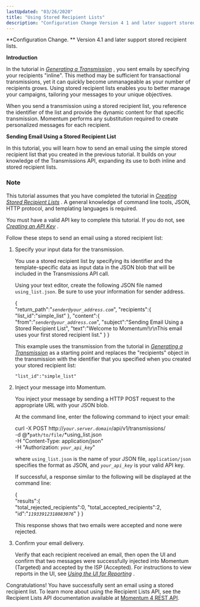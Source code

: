 ```yaml
---
lastUpdated: "03/26/2020"
title: "Using Stored Recipient Lists"
description: "Configuration Change Version 4 1 and later support stored recipient lists Introduction In the tutorial in Chapter 45 Generating a Transmission you sent emails by specifying your recipients inline This method may be sufficient for transactional transmissions yet it can quickly become unmanageable as your number of recipients grows Using..."
---
```


**Configuration Change. ** Version 4.1 and later support stored recipient lists.

**Introduction**

In the tutorial in [*Generating a Transmission*](/momentum/4/message-gen) , you sent emails by specifying your recipients "inline". This method may be sufficient for transactional transmissions, yet it can quickly become unmanageable as your number of recipients grows. Using stored recipient lists enables you to better manage your campaigns, tailoring your messages to your unique objectives.

When you send a transmission using a stored recipient list, you reference the identifier of the list and provide the dynamic content for that specific transmission. Momentum performs any substitution required to create personalized messages for each recipient.

**Sending Email Using a Stored Recipient List** 

In this tutorial, you will learn how to send an email using the simple stored recipient list that you created in the previous tutorial. It builds on your knowledge of the Transmissions API, expanding its use to both inline and stored recipient lists.

### Note

This tutorial assumes that you have completed the tutorial in [*Creating Stored Recipient Lists*](/momentum/4/stored-list) . A general knowledge of command line tools, JSON, HTTP protocol, and templating languages is required.

You must have a valid API key to complete this tutorial. If you do not, see [*Creating an API Key*](/momentum/4/create-apikey) .

Follow these steps to send an email using a stored recipient list:

1.  Specify your input data for the transmission.

    You use a stored recipient list by specifying its identifier and the template-specific data as input data in the JSON blob that will be included in the Transmissions API call.

    Using your text editor, create the following JSON file named `using_list.json`. Be sure to use your information for sender address.

    {  
       "return_path":"*`sender@your_address.com`*",
       "recipients":{  
          "list_id":"simple_list"
       },
       "content":{  
          "from":"*`sender@your_address.com`*",
          "subject":"Sending Email Using a Stored Recipient List",
          "text":"Welcome to Momentum!\r\nThis email uses your first stored recipient list."
       }
    }

    This example uses the transmission from the tutorial in [*Generating a Transmission*](/momentum/4/message-gen) as a starting point and replaces the "recipients" object in the transmission with the identifier that you specified when you created your stored recipient list:

    `"list_id":"simple_list"`
2.  Inject your message into Momentum.

    You inject your message by sending a HTTP POST request to the appropriate URL with your JSON blob.

    At the command line, enter the following command to inject your email:

    curl -X POST http://*`your.server.domain`*/api/v1/transmissions/ \
    -d @*`path/to/file/`*using_list.json \
    -H "Content-Type: application/json" \
    -H "Authorization: *`your_api_key`*"

    where `using_list.json` is the name of your JSON file, `application/json` specifies the format as JSON, and *`your_api_key`* is your valid API key.

    If successful, a response similar to the following will be displayed at the command line:

    {  
       "results":{  
          "total_rejected_recipients":0,
          "total_accepted_recipients":2,
          "id":"*`11933912318083076`*"
       }
    }

    This response shows that two emails were accepted and none were rejected.

3.  Confirm your email delivery.

    Verify that each recipient received an email, then open the UI and confirm that two messages were successfully injected into Momentum (Targeted) and accepted by the ISP (Accepted). For instructions to view reports in the UI, see [*Using the UI for Reporting*](/momentum/4/reporting-ui) .

Congratulations! You have successfully sent an email using a stored recipient list. To learn more about using the Recipient Lists API, see the Recipient Lists API documentation available at [Momentum 4 REST API](https://support.messagesystems.com/docs/web-rest/v1_index.html).
